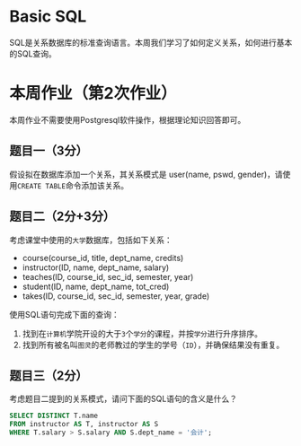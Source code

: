 # Basic SQL
SQL是关系数据库的标准查询语言。本周我们学习了如何定义关系，如何进行基本的SQL查询。

# 本周作业（第2次作业）
本周作业不需要使用Postgresql软件操作，根据理论知识回答即可。

## 题目一（3分）
假设拟在数据库添加一个关系，其关系模式是 user(name, pswd, gender)，请使用`CREATE TABLE`命令添加该关系。

## 题目二（2分+3分）
考虑课堂中使用的`大学`数据库，包括如下关系：
- course(course_id, title, dept_name, credits)
- instructor(ID, name, dept_name, salary)
- teaches(ID, course_id, sec_id, semester, year)
- student(ID, name, dept_name, tot_cred)
- takes(ID, course_id, sec_id, semester, year, grade)

使用SQL语句完成下面的查询：

1. 找到在`计算机`学院开设的大于`3`个`学分`的课程，并按`学分`进行升序排序。
2. 找到所有被名叫`图灵`的老师教过的学生的学号（`ID`），并确保结果没有重复。

## 题目三（2分）
考虑题目二提到的关系模式，请问下面的SQL语句的含义是什么？

```sql
SELECT DISTINCT T.name
FROM instructor AS T, instructor AS S
WHERE T.salary > S.salary AND S.dept_name = '会计';
```